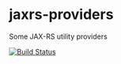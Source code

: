 jaxrs-providers
===============

Some JAX-RS utility providers

[![Build Status](https://travis-ci.org/gextech/jaxrs-providers.svg?branch=master)](https://travis-ci.org/gextech/jaxrs-providers)
